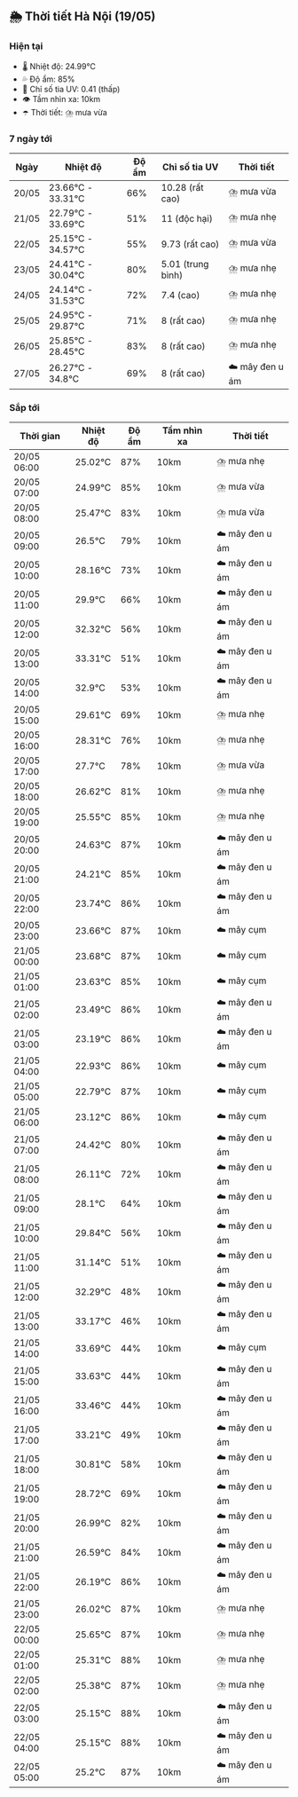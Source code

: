 ## 🌦️ Thời tiết Hà Nội (19/05)

### Hiện tại

- 🌡️ Nhiệt độ: 24.99℃
- 💦 Độ ẩm: 85%
- 🌟 Chỉ số tia UV: 0.41 (thấp)
- 👁️ Tầm nhìn xa: 10km
- ☂️ Thời tiết: ⛈️ mưa vừa

### 7 ngày tới

| Ngày | Nhiệt độ | Độ ẩm | Chỉ số tia UV | Thời tiết |
| --- | --- | --- | --- | --- |
| 20/05 | 23.66℃ - 33.31℃ | 66% | 10.28 (rất cao) | ⛈️ mưa vừa |
| 21/05 | 22.79℃ - 33.69℃ | 51% | 11 (độc hại) | ⛈️ mưa nhẹ |
| 22/05 | 25.15℃ - 34.57℃ | 55% | 9.73 (rất cao) | ⛈️ mưa vừa |
| 23/05 | 24.41℃ - 30.04℃ | 80% | 5.01 (trung bình) | ⛈️ mưa nhẹ |
| 24/05 | 24.14℃ - 31.53℃ | 72% | 7.4 (cao) | ⛈️ mưa nhẹ |
| 25/05 | 24.95℃ - 29.87℃ | 71% | 8 (rất cao) | ⛈️ mưa nhẹ |
| 26/05 | 25.85℃ - 28.45℃ | 83% | 8 (rất cao) | ⛈️ mưa nhẹ |
| 27/05 | 26.27℃ - 34.8℃ | 69% | 8 (rất cao) | ☁️ mây đen u ám |

### Sắp tới

| Thời gian | Nhiệt độ | Độ ẩm | Tầm nhìn xa | Thời tiết |
| --- | --- | --- | --- | --- |
| 20/05 06:00 | 25.02℃ | 87% | 10km | ⛈️ mưa nhẹ |
| 20/05 07:00 | 24.99℃ | 85% | 10km | ⛈️ mưa vừa |
| 20/05 08:00 | 25.47℃ | 83% | 10km | ⛈️ mưa vừa |
| 20/05 09:00 | 26.5℃ | 79% | 10km | ☁️ mây đen u ám |
| 20/05 10:00 | 28.16℃ | 73% | 10km | ☁️ mây đen u ám |
| 20/05 11:00 | 29.9℃ | 66% | 10km | ☁️ mây đen u ám |
| 20/05 12:00 | 32.32℃ | 56% | 10km | ☁️ mây đen u ám |
| 20/05 13:00 | 33.31℃ | 51% | 10km | ☁️ mây đen u ám |
| 20/05 14:00 | 32.9℃ | 53% | 10km | ☁️ mây đen u ám |
| 20/05 15:00 | 29.61℃ | 69% | 10km | ⛈️ mưa nhẹ |
| 20/05 16:00 | 28.31℃ | 76% | 10km | ⛈️ mưa nhẹ |
| 20/05 17:00 | 27.7℃ | 78% | 10km | ⛈️ mưa vừa |
| 20/05 18:00 | 26.62℃ | 81% | 10km | ⛈️ mưa nhẹ |
| 20/05 19:00 | 25.55℃ | 85% | 10km | ⛈️ mưa nhẹ |
| 20/05 20:00 | 24.63℃ | 87% | 10km | ☁️ mây đen u ám |
| 20/05 21:00 | 24.21℃ | 85% | 10km | ☁️ mây đen u ám |
| 20/05 22:00 | 23.74℃ | 86% | 10km | ☁️ mây đen u ám |
| 20/05 23:00 | 23.66℃ | 87% | 10km | ☁️ mây cụm |
| 21/05 00:00 | 23.68℃ | 87% | 10km | ☁️ mây cụm |
| 21/05 01:00 | 23.63℃ | 85% | 10km | ☁️ mây cụm |
| 21/05 02:00 | 23.49℃ | 86% | 10km | ☁️ mây đen u ám |
| 21/05 03:00 | 23.19℃ | 86% | 10km | ☁️ mây đen u ám |
| 21/05 04:00 | 22.93℃ | 86% | 10km | ☁️ mây cụm |
| 21/05 05:00 | 22.79℃ | 87% | 10km | ☁️ mây cụm |
| 21/05 06:00 | 23.12℃ | 86% | 10km | ☁️ mây cụm |
| 21/05 07:00 | 24.42℃ | 80% | 10km | ☁️ mây đen u ám |
| 21/05 08:00 | 26.11℃ | 72% | 10km | ☁️ mây đen u ám |
| 21/05 09:00 | 28.1℃ | 64% | 10km | ☁️ mây đen u ám |
| 21/05 10:00 | 29.84℃ | 56% | 10km | ☁️ mây đen u ám |
| 21/05 11:00 | 31.14℃ | 51% | 10km | ☁️ mây đen u ám |
| 21/05 12:00 | 32.29℃ | 48% | 10km | ☁️ mây đen u ám |
| 21/05 13:00 | 33.17℃ | 46% | 10km | ☁️ mây đen u ám |
| 21/05 14:00 | 33.69℃ | 44% | 10km | ☁️ mây cụm |
| 21/05 15:00 | 33.63℃ | 44% | 10km | ☁️ mây đen u ám |
| 21/05 16:00 | 33.46℃ | 44% | 10km | ☁️ mây đen u ám |
| 21/05 17:00 | 33.21℃ | 49% | 10km | ☁️ mây đen u ám |
| 21/05 18:00 | 30.81℃ | 58% | 10km | ☁️ mây đen u ám |
| 21/05 19:00 | 28.72℃ | 69% | 10km | ☁️ mây đen u ám |
| 21/05 20:00 | 26.99℃ | 82% | 10km | ☁️ mây đen u ám |
| 21/05 21:00 | 26.59℃ | 84% | 10km | ☁️ mây đen u ám |
| 21/05 22:00 | 26.19℃ | 86% | 10km | ☁️ mây đen u ám |
| 21/05 23:00 | 26.02℃ | 87% | 10km | ⛈️ mưa nhẹ |
| 22/05 00:00 | 25.65℃ | 87% | 10km | ⛈️ mưa nhẹ |
| 22/05 01:00 | 25.31℃ | 88% | 10km | ⛈️ mưa nhẹ |
| 22/05 02:00 | 25.38℃ | 87% | 10km | ⛈️ mưa nhẹ |
| 22/05 03:00 | 25.15℃ | 88% | 10km | ☁️ mây đen u ám |
| 22/05 04:00 | 25.15℃ | 88% | 10km | ☁️ mây đen u ám |
| 22/05 05:00 | 25.2℃ | 87% | 10km | ☁️ mây đen u ám |

